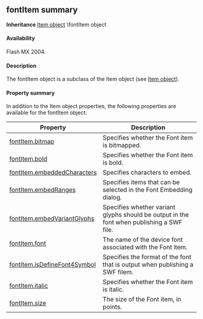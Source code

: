 ## fontItem summary

**Inheritance** [Item object](#!AdobeDocs/developers-animatesdk-docs/master/Item_object/item_summary.md) \fontItem object

#### Availability

Flash MX 2004.

#### Description

The fontItem object is a subclass of the Item object (see [Item object](#!AdobeDocs/developers-animatesdk-docs/master/Item_object/item_summary.md)).

#### Property summary

In addition to the Item object properties, the following properties are available for the fontItem object:

| **Property**                                  | **Description**                                                                           |
|-----------------------------------------------|-------------------------------------------------------------------------------------------|
| [fontItem.bitmap](#!AdobeDocs/developers-animatesdk-docs/master/fontItem_object/fontItem.md)           | Specifies whether the Font item is bitmapped.                                             |
| [fontItem.bold](#!AdobeDocs/developers-animatesdk-docs/master/fontItem_object/fontIte1.md)                | Specifies whether the Font item is bold.                                                  |
| [fontItem.embeddedCharacters](#!AdobeDocs/developers-animatesdk-docs/master/fontItem_object/fontIte2.md)  | Specifies characters to embed.                                                            |
| [fontItem.embedRanges](#!AdobeDocs/developers-animatesdk-docs/master/fontItem_object/fontIte3.md)         | Specifies items that can be selected in the Font Embedding dialog.                        |
| [fontItem.embedVariantGlyphs](#!AdobeDocs/developers-animatesdk-docs/master/fontItem_object/fontIte4.md)  | Specifies whether variant glyphs should be output in the font when publishing a SWF file. |
| [fontItem.font](#!AdobeDocs/developers-animatesdk-docs/master/fontItem_object/fontIte5.md)                | The name of the device font associated with the Font item.                                |
| [fontItem.isDefineFont4Symbol](#!AdobeDocs/developers-animatesdk-docs/master/fontItem_object/fontIte6.md) | Specifies the format of the font that is output when publishing a SWF filem.              |
| [fontItem.italic](#!AdobeDocs/developers-animatesdk-docs/master/fontItem_object/fontIte7.md)              | Specifies whether the Font item is italic.                                                |
| [fontItem.size](#!AdobeDocs/developers-animatesdk-docs/master/fontItem_object/fontIte8.md)                | The size of the Font item, in points.                                                     |

<span id="fontItem.bitmap" class="anchor"></span>

